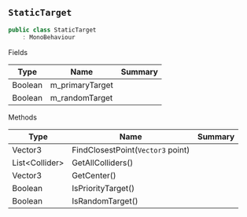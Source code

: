 ## `StaticTarget`

```csharp
public class StaticTarget
    : MonoBehaviour

```

Fields

| Type | Name | Summary | 
| --- | --- | --- | 
| Boolean | m_primaryTarget |  | 
| Boolean | m_randomTarget |  | 


Methods

| Type | Name | Summary | 
| --- | --- | --- | 
| Vector3 | FindClosestPoint(`Vector3` point) |  | 
| List&lt;Collider&gt; | GetAllColliders() |  | 
| Vector3 | GetCenter() |  | 
| Boolean | IsPriorityTarget() |  | 
| Boolean | IsRandomTarget() |  | 


